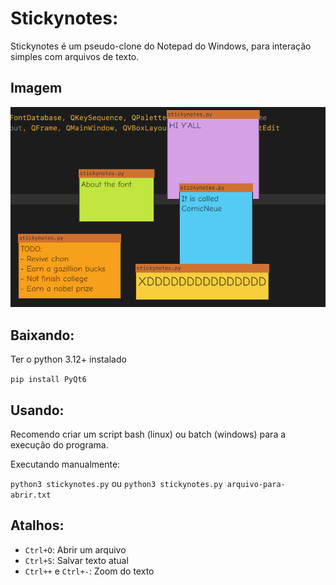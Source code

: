 # Stickynotes:

Stickynotes é um pseudo-clone do Notepad do Windows, para interação simples com arquivos de texto.

## Imagem

![screenshot](./screenshot.png)

## Baixando:

Ter o python 3.12+ instalado

``pip install PyQt6``

## Usando:

Recomendo criar um script bash (linux) ou batch (windows) para a execução do programa.

Executando manualmente:

``python3 stickynotes.py`` ou ``python3 stickynotes.py arquivo-para-abrir.txt``

## Atalhos:

- ``Ctrl+O``: Abrir um arquivo
- ``Ctrl+S``: Salvar texto atual
- ``Ctrl++`` e ``Ctrl+-``: Zoom do texto
